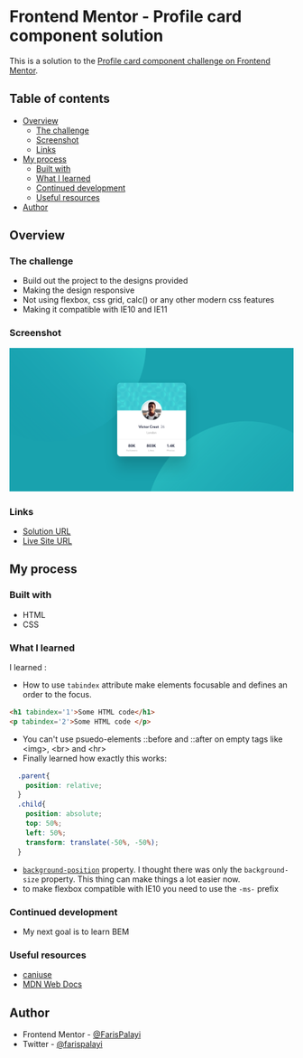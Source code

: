 # Frontend Mentor - Profile card component solution

This is a solution to the [Profile card component challenge on Frontend Mentor](https://www.frontendmentor.io/challenges/profile-card-component-cfArpWshJ).

## Table of contents

  - [Overview](#overview)
    - [The challenge](#the-challenge)
    - [Screenshot](#screenshot)
    - [Links](#links)
  - [My process](#my-process)
    - [Built with](#built-with)
    - [What I learned](#what-i-learned)
    - [Continued development](#continued-development)
    - [Useful resources](#useful-resources)
  - [Author](#author)


## Overview

### The challenge

- Build out the project to the designs provided
- Making the design responsive
- Not using flexbox, css grid, calc() or any other modern css features
- Making it compatible with IE10 and IE11

### Screenshot

![screenshot of the solution](./images/screenshot.png)

### Links

- [Solution URL](https://www.frontendmentor.io/solutions/finally-no-flexbox-no-css-grid-and-compatible-with-ie10-and-ie11-ga6nFmSJW)
- [Live Site URL](https://farispalayi.github.io/Profile-card-component/)

## My process

### Built with

- HTML
- CSS

### What I learned
I learned :
- How to use `tabindex` attribute make elements focusable and defines an order to the focus.
```html
<h1 tabindex='1'>Some HTML code</h1>
<p tabindex='2'>Some HTML code </p>
```
- You can't use psuedo-elements ::before and ::after on empty tags like \<img\>, \<br\> and \<hr\>
- Finally learned how exactly this works:
```css
  .parent{
    position: relative;
  }
  .child{
    position: absolute;
    top: 50%;
    left: 50%;
    transform: translate(-50%, -50%);
  }
```
- [`background-position`](https://developer.mozilla.org/en-US/docs/Web/CSS/background-position) property. I thought there was only the `background-size` property. This thing can make things a lot easier now.
- to make flexbox compatible with IE10 you need to use the `-ms-` prefix



### Continued development

- My next goal is to learn BEM

### Useful resources

- [caniuse](https://www.caniuse.com)
- [MDN Web Docs](https://developer.mozilla.org/en-US/docs/Web/)

## Author

- Frontend Mentor - [@FarisPalayi](https://www.frontendmentor.io/profile/FarisPalayi)
- Twitter - [@farispalayi](https://www.twitter.com/farispalayi)
